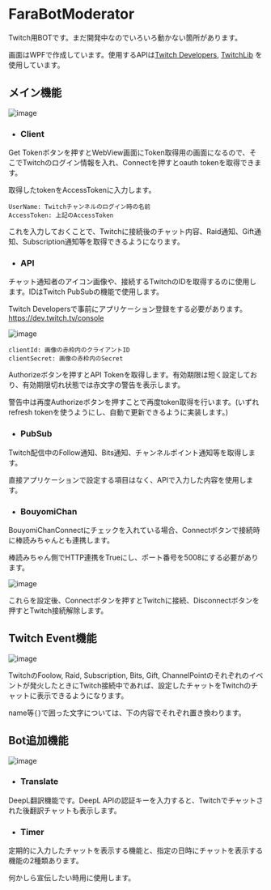 ﻿# FaraBotModerator

Twitch用BOTです。まだ開発中なのでいろいろ動かない箇所があります。

画面はWPFで作成しています。使用するAPIは[Twitch Developers](https://dev.twitch.tv/), [TwitchLib](https://github.com/TwitchLib/TwitchLib)
を使用しています。

## メイン機能

![image](https://github.com/fara1991/FaraBotModerator/assets/69506848/10e34a0c-a2c6-4322-9726-f64a6a5e549c)

* ### Client

Get Tokenボタンを押すとWebView画面にToken取得用の画面になるので、そこでTwitchのログイン情報を入れ、Connectを押すとoauth
tokenを取得できます。

取得したtokenをAccessTokenに入力します。

```
UserName: Twitchチャンネルのログイン時の名前
AccessToken: 上記のAccessToken
```

これを入力しておくことで、Twitchに接続後のチャット内容、Raid通知、Gift通知、Subscription通知等を取得できるようになります。

* ### API

チャット通知者のアイコン画像や、接続するTwitchのIDを取得するのに使用します。IDはTwitch PubSubの機能で使用します。

Twitch Developersで事前にアプリケーション登録をする必要があります。https://dev.twitch.tv/console

![image](https://github.com/fara1991/FaraBotModerator/assets/69506848/62e93213-935f-4f9f-91eb-1be1812db307)

```
clientId: 画像の赤枠内のクライアントID
clientSecret: 画像の赤枠内のSecret
```

Authorizeボタンを押すとAPI Tokenを取得します。有効期限は短く設定しており、有効期限切れ状態では赤文字の警告を表示します。

警告中は再度Authorizeボタンを押すことで再度token取得を行います。(いずれrefresh
tokenを使うようにし、自動で更新できるように実装します。)

* ### PubSub

Twitch配信中のFollow通知、Bits通知、チャンネルポイント通知等を取得します。

直接アプリケーションで設定する項目はなく、APIで入力した内容を使用します。

* ### BouyomiChan

BouyomiChanConnectにチェックを入れている場合、Connectボタンで接続時に棒読みちゃんとも連携します。

棒読みちゃん側でHTTP連携をTrueにし、ポート番号を5008にする必要があります。

![image](https://github.com/fara1991/FaraBotModerator/assets/69506848/c6faf23b-b0c8-479d-91a1-c35594ad9e22)

これらを設定後、Connectボタンを押すとTwitchに接続、Disconnectボタンを押すとTwitch接続解除します。

## Twitch Event機能

![image](https://github.com/fara1991/FaraBotModerator/assets/69506848/662bdbba-ff93-42be-b3da-c7584e793f5f)

TwitchのFoolow, Raid, Subscription, Bits, Gift,
ChannelPointのそれぞれのイベントが発火したときにTwitch接続中であれば、設定したチャットをTwitchのチャットに表示できるようになります。

name等`{}`で囲った文字については、下の内容でそれぞれ置き換わります。

## Bot追加機能

![image](https://github.com/fara1991/FaraBotModerator/assets/69506848/a47a9db4-38ff-47a7-9a6f-b7be8f54114c)

* ### Translate

DeepL翻訳機能です。DeepL APIの認証キーを入力すると、Twitchでチャットされた後翻訳チャットも表示します。

* ### Timer

定期的に入力したチャットを表示する機能と、指定の日時にチャットを表示する機能の2種類あります。

何かしら宣伝したい時用に使用します。
